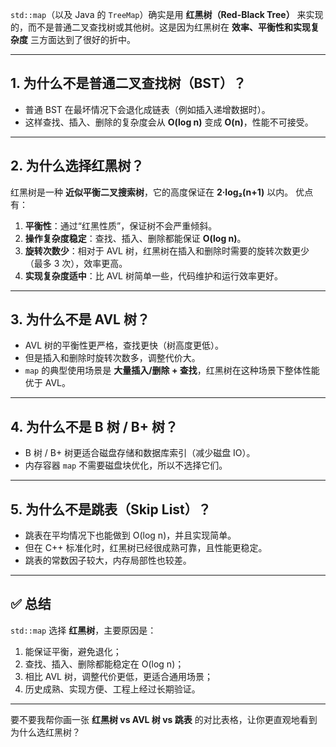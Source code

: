 
`std::map`（以及 Java 的 `TreeMap`）确实是用 **红黑树（Red-Black Tree）** 来实现的，而不是普通二叉查找树或其他树。这是因为红黑树在 **效率、平衡性和实现复杂度** 三方面达到了很好的折中。

---

## 1. 为什么不是普通二叉查找树（BST）？

* 普通 BST 在最坏情况下会退化成链表（例如插入递增数据时）。
* 这样查找、插入、删除的复杂度会从 **O(log n)** 变成 **O(n)**，性能不可接受。

---

## 2. 为什么选择红黑树？

红黑树是一种 **近似平衡二叉搜索树**，它的高度保证在 **2·log₂(n+1)** 以内。
优点有：

1. **平衡性**：通过“红黑性质”，保证树不会严重倾斜。
2. **操作复杂度稳定**：查找、插入、删除都能保证 **O(log n)**。
3. **旋转次数少**：相对于 AVL 树，红黑树在插入和删除时需要的旋转次数更少（最多 3 次），效率更高。
4. **实现复杂度适中**：比 AVL 树简单一些，代码维护和运行效率更好。

---

## 3. 为什么不是 AVL 树？

* AVL 树的平衡性更严格，查找更快（树高度更低）。
* 但是插入和删除时旋转次数多，调整代价大。
* `map` 的典型使用场景是 **大量插入/删除 + 查找**，红黑树在这种场景下整体性能优于 AVL。

---

## 4. 为什么不是 B 树 / B+ 树？

* B 树 / B+ 树更适合磁盘存储和数据库索引（减少磁盘 IO）。
* 内存容器 `map` 不需要磁盘块优化，所以不选择它们。

---

## 5. 为什么不是跳表（Skip List）？

* 跳表在平均情况下也能做到 O(log n)，并且实现简单。
* 但在 C++ 标准化时，红黑树已经很成熟可靠，且性能更稳定。
* 跳表的常数因子较大，内存局部性也较差。

---

## ✅ 总结

`std::map` 选择 **红黑树**，主要原因是：

1. 能保证平衡，避免退化；
2. 查找、插入、删除都能稳定在 O(log n)；
3. 相比 AVL 树，调整代价更低，更适合通用场景；
4. 历史成熟、实现方便、工程上经过长期验证。

---

要不要我帮你画一张 **红黑树 vs AVL 树 vs 跳表** 的对比表格，让你更直观地看到为什么选红黑树？
